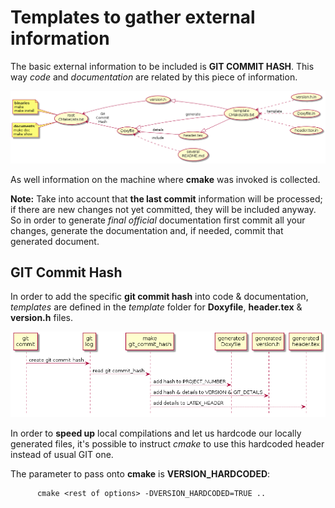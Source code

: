 # Templates to gather external information

The basic external information to be included is **GIT COMMIT HASH**. This way *code* and *documentation* are related by this piece of information.

![width=450px](../image/cmake.png)

<!---
@startuml cmake.png
left to right direction
(version.h) <|-- (template\nCMakeLists.txt)
(Doxyfile) <|-- (template\nCMakeLists.txt) : generate  
(header.tex) <|-- (template\nCMakeLists.txt)
(template\nCMakeLists.txt) <.. (version.h.in)
(template\nCMakeLists.txt) <.. (Doxyfile.in) : template 
(template\nCMakeLists.txt) <.. (header.tex.in)
(Doxyfile) <-- (header.tex) : details
(root\nCMakeLists.txt) <-- (version.h) 
(root\nCMakeLists.txt) <-- (Doxyfile) : Git\nCommit\nHash
(Doxyfile) <.. (several\nREADME.md) : include
note left of (root\nCMakeLists.txt): **binaries**\nmake\nmake install
note left of (root\nCMakeLists.txt): **documents**\nmake doc\nmake show 
@enduml
--->

As well information on the machine where **cmake** was invoked is collected.

**Note:** Take into account that **the last commit** information will be processed; if there are new changes not yet committed, they will be included anyway. So in order to generate *final official* documentation first commit all your changes, generate the documentation and, if needed, commit that generated document.

## GIT Commit Hash  

In order to add the specific **git commit hash** into code & documentation, *templates* are defined in the *template* folder for **Doxyfile**, **header.tex** & **version.h** files.

![width=400px](../image/version.png)

In order to **speed up** local compilations and let us hardcode our locally generated files, it's possible to instruct *cmake* to use this hardcoded header instead of usual GIT one.

The parameter to pass onto **cmake** is **VERSION_HARDCODED**:

          cmake <rest of options> -DVERSION_HARDCODED=TRUE ..

